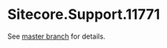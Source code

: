 # Sitecore.Support.11771

See [master branch](https://github.com/sitecoresupport/Sitecore.Support.11771) for details.